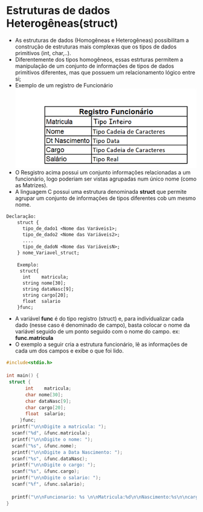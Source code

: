 # Estruturas de dados Heterogêneas(struct)

+ As estruturas de dados (Homogêneas e Heterogêneas) possibilitam a construção de estruturas mais complexas que os tipos de dados primitivos (int, char,..).
+ Diferentemente dos tipos homogêneos, essas estrturas permitem a manipulação de um conjunto de informações de tipos de dados primitivos diferentes, mas que possuem um relacionamento lógico entre si;
+ Exemplo de um registro de Funcionário
![programa](/markdowns/registro.png)
+ O Resgistro acima possui um conjunto informações relacionadas a um funcionário, logo poderiam ser vistas agrupadas num único nome (como as Matrizes).
+ A linguagem C possui uma estrutura denominada <b>struct</b> que permite agrupar um conjunto de informações de tipos diferentes cob um mesmo nome.
 ```
 Declaração:
     struct {
       tipo_de_dado1 <Nome das Varáveis1>;
       tipo_de_dado2 <Nome das Variáveis2>;
       ....
       tipo_de_dadoN <Nome das VariáveisN>;
     } nome_Variavel_struct;
     
     Exemplo:
      struct{
       int    matricula;
       string nome[30];
       string dataNasc[9];
       string cargo[20];
       float  salario
     }func;
 ```
 + A variável <b>func</b> é do tipo registro (struct) e, para individualizar cada dado (nesse caso é denominado de campo), basta colocar o nome da variável seguido de um ponto seguido com o nome do campo.
    ex: <b>func.matricula</b>
+ O exemplo a seguir cria a estrutura funcionário, lê as informações de cada um dos campos e exibe o que foi lido.
``` C runnable
#include<stdio.h>

int main() {
 struct {
       int    matricula;
       char nome[30];
       char dataNasc[9];
       char cargo[20];
       float  salario;
     }func;
  printf("\n\nDigite a matricula: ");
  scanf("%d", &func.matricula);
  printf("\n\nDigite o nome: ");
  scanf("%s", &func.nome);
  printf("\n\nDigite a Data Nascimento: ");
  scanf("%s", &func.dataNasc);
  printf("\n\nDigite o cargo: ");
  scanf("%s", &func.cargo);
  printf("\n\nDigite o salario: ");
  scanf("%f", &func.salario);

  printf("\n\nFuncionario: %s \n\nMatricula:%d\n\nNascimento:%s\n\ncargo:%s\n\nSalario:%f",&func.nome ,func.matricula,&func.dataNasc,func.cargo,func.salario );
}

```
